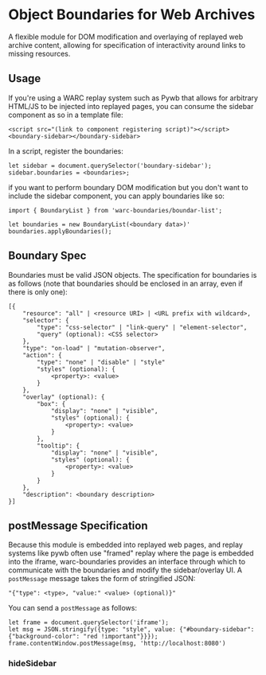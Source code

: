 # Object Boundaries for Web Archives

A flexible module for DOM modification and overlaying of replayed web archive content, allowing for specification of interactivity around links to missing resources. 

## Usage

<install instructions>

<import instructions>

If you're using a WARC replay system such as Pywb that allows for arbitrary HTML/JS to be injected into replayed pages, you can consume the sidebar component as so in a template file:

```
<script src="(link to component registering script)"></script>
<boundary-sidebar></boundary-sidebar>
```

In a script, register the boundaries:

```
let sidebar = document.querySelector('boundary-sidebar');
sidebar.boundaries = <boundaries>;
```

if you want to perform boundary DOM modification but you don't want to include the sidebar component, you can apply boundaries like so:

```
import { BoundaryList } from 'warc-boundaries/boundar-list';

let boundaries = new BoundaryList(<boundary data>)'
boundaries.applyBoundaries();
```

## Boundary Spec

Boundaries must be valid JSON objects. The specification for boundaries is as follows (note that boundaries should be enclosed in an array, even if there is only one):
```
[{
    "resource": "all" | <resource URI> | <URL prefix with wildcard>,
    "selector": {
        "type": "css-selector" | "link-query" | "element-selector",
        "query" (optional): <CSS selector> 
    },
    "type": "on-load" | "mutation-observer",
    "action": {
        "type": "none" | "disable" | "style"
        "styles" (optional): {
            <property>: <value>
        }
    },
    "overlay" (optional): {
        "box": {
            "display": "none" | "visible",
            "styles" (optional): {
                <property>: <value>
            }
        },
        "tooltip": {
            "display": "none" | "visible",
            "styles" (optional): {
                <property>: <value>
            }
        }
    },
    "description": <boundary description>
}]
```

## postMessage Specification

Because this module is embedded into replayed web pages, and replay systems like pywb often use "framed" replay where the page is embedded into the iframe, 
warc-boundaries provides an interface through which to communicate with the boundaries and modify the sidebar/overlay UI. A `postMessage` message takes the 
form of stringified JSON: 
```
"{"type": <type>, "value:" <value> (optional)}"
```

You can send a `postMessage` as follows:
```
let frame = document.querySelector('iframe');
let msg = JSON.stringify({type: "style", value: {"#boundary-sidebar": {"background-color": "red !important"}}});
frame.contentWindow.postMessage(msg, 'http://localhost:8080')
```
### hideSidebar


